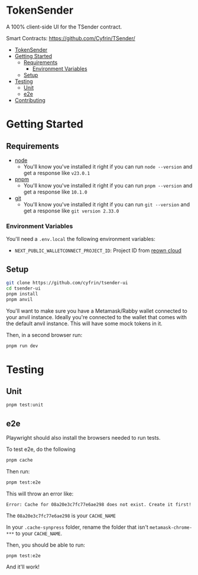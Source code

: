 # TokenSender

A 100% client-side UI for the TSender contract.

Smart Contracts: https://github.com/Cyfrin/TSender/

- [TokenSender](#tokensender)
- [Getting Started](#getting-started)
  - [Requirements](#requirements)
    - [Environment Variables](#environment-variables)
  - [Setup](#setup)
- [Testing](#testing)
  - [Unit](#unit)
  - [e2e](#e2e)
- [Contributing](#contributing)

# Getting Started

## Requirements

- [node](https://nodejs.org/en/download)
    - You'll know you've installed it right if you can run `node --version` and get a response like `v23.0.1`
- [pnpm](https://pnpm.io/)
    - You'll know you've installed it right if you can run `pnpm --version` and get a response like `10.1.0`
- [git](https://git-scm.com/downloads)
    - You'll know you've installed it right if you can run `git --version` and get a response like `git version 2.33.0`

### Environment Variables

You'll need a `.env.local` the following environment variables:

- `NEXT_PUBLIC_WALLETCONNECT_PROJECT_ID`: Project ID from [reown cloud](https://cloud.reown.com/)

## Setup

```bash
git clone https://github.com/cyfrin/tsender-ui
cd tsender-ui
pnpm install
pnpm anvil
```

You'll want to make sure you have a Metamask/Rabby wallet connected to your anvil instance. Ideally you're connected to the wallet that comes with the default anvil instance. This will have some mock tokens in it.

Then, in a second browser run:

```bash
pnpm run dev
```

# Testing

## Unit

```bash
pnpm test:unit
```

## e2e

Playwright should also install the browsers needed to run tests.

To test e2e, do the following

```bash
pnpm cache
```

Then run:

```bash
pnpm test:e2e
```

This will throw an error like:

```
Error: Cache for 08a20e3c7fc77e6ae298 does not exist. Create it first!
```

The `08a20e3c7fc77e6ae298` is your `CACHE_NAME`

In your `.cache-synpress` folder, rename the folder that isn't `metamask-chrome-***` to your `CACHE_NAME`.

Then, you should be able to run:

```
pnpm test:e2e
```

And it'll work!
